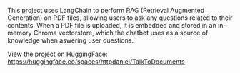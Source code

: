 This project uses LangChain to perform RAG (Retrieval Augmented Generation) on PDF files, allowing users to ask any questions related to their contents. When a PDF file is uploaded, it is embedded and stored in an in-memory Chroma vectorstore, which the chatbot uses as a source of knowledge when aswering user questions.

View the project on HuggingFace: https://huggingface.co/spaces/httpdaniel/TalkToDocuments
